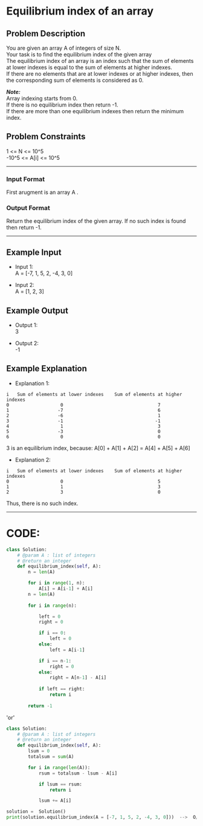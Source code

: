 # Equilibrium index of an array

## Problem Description
You are given an array A of integers of size N. </br>
Your task is to find the equilibrium index of the given array </br> 
The equilibrium index of an array is an index such that the sum of elements at lower indexes is equal to the sum of elements at higher indexes. </br>
If there are no elements that are at lower indexes or at higher indexes, then the corresponding sum of elements is considered as 0. </br>

***Note:*** </br>
Array indexing starts from 0. </br>
If there is no equilibrium index then return -1. </br>
If there are more than one equilibrium indexes then return the minimum index. </br>

## Problem Constraints
1 <= N <= 10^5 </br> 
-10^5 <= A[i] <= 10^5 </br>

---

### Input Format
First arugment is an array A .

### Output Format
Return the equilibrium index of the given array. If no such index is found then return -1.

---

## Example Input

- Input 1: </br>
A = [-7, 1, 5, 2, -4, 3, 0]

- Input 2: </br> 
A = [1, 2, 3]


## Example Output
- Output 1: </br>
3

- Output 2: </br>
-1


## Example Explanation

- Explanation 1: </br>
```
i   Sum of elements at lower indexes    Sum of elements at higher indexes 
0                   0                                   7
1                  -7                                   6
2                  -6                                   1
3                  -1                                  -1
4                   1                                   3
5                  -3                                   0
6                   0                                   0
```
3 is an equilibrium index, because: 
A[0] + A[1] + A[2] = A[4] + A[5] + A[6]


- Explanation 2:

```
i   Sum of elements at lower indexes    Sum of elements at higher indexes
0                   0                                   5
1                   1                                   3
2                   3                                   0
```
Thus, there is no such index.

---
    
# CODE:

```python
class Solution:
    # @param A : list of integers
    # @return an integer
    def equilibrium_index(self, A):
        n = len(A)

        for i in range(1, n):
            A[i] = A[i-1] + A[i]
        n = len(A)
        
        for i in range(n):

            left = 0
            right = 0

            if i == 0:
                left = 0
            else:
                left = A[i-1]

            if i == n-1:
                right = 0
            else:
                right = A[n-1] - A[i]
            
            if left == right:
                return i
                
        return -1
```

'or'

```python
class Solution:
    # @param A : list of integers
    # @return an integer
    def equilibrium_index(self, A):
        lsum = 0
        totalsum = sum(A)

        for i in range(len(A)):
            rsum = totalsum - lsum - A[i]

            if lsum == rsum:
                return i

            lsum += A[i]
```
```python
solution =  Solution()
print(solution.equilibrium_index(A = [-7, 1, 5, 2, -4, 3, 0]))  -->  O/P: 3
```
